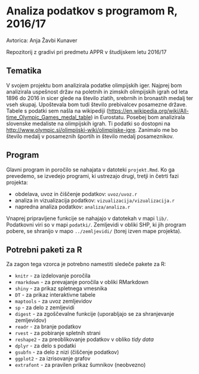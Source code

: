 # Analiza podatkov s programom R, 2016/17

Avtorica: Anja Žavbi Kunaver

Repozitorij z gradivi pri predmetu APPR v študijskem letu 2016/17

## Tematika
V svojem projektu bom analizirala podatke olimpijskih iger. Najprej bom analizirala uspešnost držav na poletnih in zimskih olimpijskih igrah od leta 1896 do 2016 in sicer glede na število zlatih, srebrnih in bronastih medalj ter vseh skupaj. Upoštevala bom tudi število prebivalcev posamezne države. Tabele s podatki sem našla na wikipediji (https://en.wikipedia.org/wiki/All-time_Olympic_Games_medal_table) in Eurostatu.
Posebej bom analizirala slovenske medaliste na olimpijskih igrah. Ti podatki so dostopni na http://www.olympic.si/olimpijski-wiki/olimpijske-igre. Zanimalo me bo število medalj v posameznih športih in število medalj posameznikov.

## Program

Glavni program in poročilo se nahajata v datoteki `projekt.Rmd`. Ko ga prevedemo,
se izvedejo programi, ki ustrezajo drugi, tretji in četrti fazi projekta:

* obdelava, uvoz in čiščenje podatkov: `uvoz/uvoz.r`
* analiza in vizualizacija podatkov: `vizualizacija/vizualizacija.r`
* napredna analiza podatkov: `analiza/analiza.r`

Vnaprej pripravljene funkcije se nahajajo v datotekah v mapi `lib/`. Podatkovni
viri so v mapi `podatki/`. Zemljevidi v obliki SHP, ki jih program pobere, se
shranijo v mapo `../zemljevidi/` (torej izven mape projekta).

## Potrebni paketi za R

Za zagon tega vzorca je potrebno namestiti sledeče pakete za R:

* `knitr` - za izdelovanje poročila
* `rmarkdown` - za prevajanje poročila v obliki RMarkdown
* `shiny` - za prikaz spletnega vmesnika
* `DT` - za prikaz interaktivne tabele
* `maptools` - za uvoz zemljevidov
* `sp` - za delo z zemljevidi
* `digest` - za zgoščevalne funkcije (uporabljajo se za shranjevanje zemljevidov)
* `readr` - za branje podatkov
* `rvest` - za pobiranje spletnih strani
* `reshape2` - za preoblikovanje podatkov v obliko *tidy data*
* `dplyr` - za delo s podatki
* `gsubfn` - za delo z nizi (čiščenje podatkov)
* `ggplot2` - za izrisovanje grafov
* `extrafont` - za pravilen prikaz šumnikov (neobvezno)
